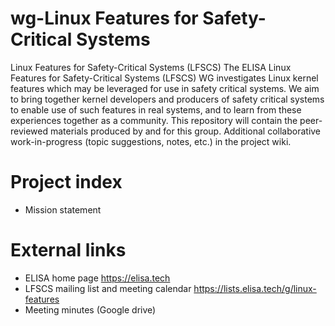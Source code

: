 # wg-Linux Features for Safety-Critical Systems
Linux Features for Safety-Critical Systems (LFSCS)
The ELISA Linux Features for Safety-Critical Systems (LFSCS) WG investigates Linux kernel features which may be leveraged for use in safety critical systems.  We aim to bring together kernel developers and producers of safety critical systems to enable use of such features in real systems, and to learn from these experiences together as a community.
This repository will contain the peer-reviewed materials produced by and for this group.  Additional collaborative work-in-progress (topic suggestions, notes, etc.) in the project wiki.

# Project index
  * Mission statement

# External links
  * ELISA home page https://elisa.tech
  * LFSCS mailing list and meeting calendar  https://lists.elisa.tech/g/linux-features
  * Meeting minutes (Google drive)
